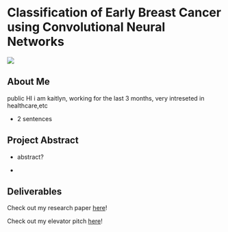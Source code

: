 # Classification of Early Breast Cancer using Convolutional Neural Networks

![](https://media.licdn.com/dms/image/C4D12AQGKFVnp7r3_FA/article-cover_image-shrink_600_2000/0/1597597342787?e=2147483647&v=beta&t=f44mm75_kStrZ0vcmd6XM_c2TNTQfR1MhQiQAxTivxU)

## About Me 
public 
HI i am kaitlyn, working for the last 3 months, very intreseted in healthcare,etc 
- 2 sentences

## Project Abstract 
- abstract?

- 
## Deliverables

Check out my research paper [here](https://github.com/KaitlynLeung08/Early-Breast-Cancer-Detection/blob/main/Rough%20Research%20Paper%20Draft.pdf)!

Check out my elevator pitch [here](insert-youtube-link-here)!


